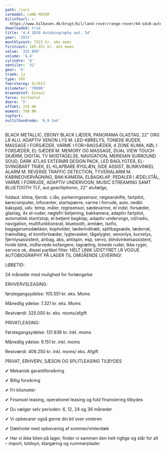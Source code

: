```yaml
---
path: /cars
carmodel: LAND ROVER
bilinfourl: >-
  https://www.bilbasen.dk/brugt/bil/land-rover/range-rover/44-sdv8-autobiography-aut-5d/4226198
downloaded: true
title: '4,4 SDV8 Autobiography aut. 5d'
year: '2013'
monthlycost: 7321 kr. eks moms
firstcost: 105.551 kr. eks moms
value: '325.000'
volume: '4,4'
cylindre: '8'
ventiler: '32'
gear: '8'
traek: ja
type: SUV
foerstereg: 9/2013
kilometer: '70000'
braendstof: Diesel
farve: Sortmetal
doere: '5'
effekt: 339 HK
moment: 700 NM
topfart: .
nultilhundrede: '6,9 Sek'
---
```

BLACK METALLIC, EBONY BLACK LÆDER, PANORAMA GLASTAG, 22" ORG LR ALU, ADAPTIV XENON LYS M. LED-KØRELYS, TONEDE RUDER, MASSAGE I FORSÆDER, VARME I FOR+BAGSÆDER, 4 ZONE KLIMA, KØL I FORSÆDER, EL-SÆDER M. MEMORY OG MASSAGE, DUAL VIEW TOUCH SKÆRM, DIGITAL TV MODTAGELSE, NAVIGATION, MERIDIAN SURROUND SOUD, DARK ATLAS EXTERIØR DESIGN PACK, LED BAGLYGTER, EL-SVINGBART TRÆK, EL-KLAPBARE RYGLÆN, SIDE ASSIST, BLINKVINKEL ALARM M. REVERSE TRAFFIC DETECTION, TYVERIALARM M. KABINEOVERVÅGNING, BAK-KAMERA, ELBAGKLAP, PEDALER I ÆDELSTÅL, VARME I FORRUDE, ADAPTIV UNDERVOGN, MUSIC STREAMING SAMT BLUETOOTH TLF, aut.gear/tiptronic, 22" alufælge, 



fuldaut. klima, fjernb. c.lås, parkeringssensor, ratgearskifte, fartpilot, kørecomputer, infocenter, startspærre, varme i forrude, auto. nedbl. bakspejl, udv. temp. måler, regnsensor, sædevarme, el indst. forsæder, glastag, 4x el-ruder, nøglefri betjening, bakkamera, adaptiv fartpilot, automatisk start/stop, el betjent bagklap, adaptiv undervogn, cd/radio, navigation, multifunktionsrat, bluetooth, armlæn, isofix, bagagerumsdækken, kopholder, læderindtræk, splitbagsæde, læderrat, træindlæg, el komfortsæder, lygtevasker, tågelygter, xenonlys, kurvelys, fjernlysassistent, airbag, abs, antispin, esp, servo, blindvinkelsassistent, hvide blink, indfarvede kofangere, tagræling, tonede ruder, ikke ryger, service ok, diesel partikel filter. HELT UNIK UDSTYRET LR VOGUE AUTOBIOGRAPHY PÅ LAGER TIL OMGÅENDE LEVERING! 



LØBETID: 

24 måneder med mulighed for forlængelse 



ERHVERVSLEASING:

førstegangsydelse: 105.551 kr. eks. Moms 

Månedlig ydelse: 7.321 kr. eks. Moms

Restværdi: 325.000 kr. eks. moms/afgift



PRIVATLEASING:

Førstegangsydelse: 131.938 kr. inkl. moms

Månedlig ydelse: 9.151 kr. inkl. moms

Restværdi: 406.250 kr. inkl. moms/ eks. Afgift



PRIVAT, ERHVERV, SÆSON OG SPLITLEASING TILBYDES 



✔ Mekanisk garantiforsikring 

✔ Billig forsikring 

✔ Fri kilometer

✔ Finansiel leasing, operationel leasing og fuld finansiering tilbydes

✔ Du vælger selv perioden: 6, 12, 24 og 36 måneder

✔ Vi opbevarer også gerne din bil over vinteren 

✔ Dækhotel med opbevaring af sommer/vinterdæk

✔ Har vi ikke bilen på lager, finder vi sammen den helt rigtige og står for alt – import, toldsyn, klargøring og nummerplader.

